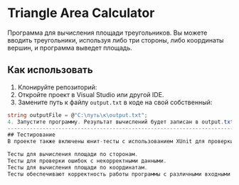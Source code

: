 # Triangle Area Calculator

Программа для вычисления площади треугольников. Вы можете вводить треугольники, используя либо три стороны, либо координаты вершин, и программа выведет площадь.

## Как использовать

1. Клонируйте репозиторий:
2. Откройте проект в Visual Studio или другой IDE.
3. Замените путь к файлу `output.txt` в коде на свой собственный:
```csharp
string outputFile = @"C:\путь\к\output.txt";
4. Запустите программу. Результат вычислений будет записан в output.txt.
--------------------------------------------------------------------------
## Тестирование
В проекте также включены юнит-тесты с использованием XUnit для проверки правильности работы программы:

Тесты для вычисления площади по сторонам.
Тесты для проверки ошибок с некорректными данными.
Тесты для вычисления площади по координатам.
Тесты обеспечивают корректность работы программы с различными входными данными.
